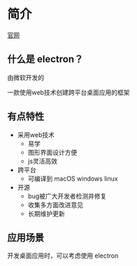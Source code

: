 # 简介

[官网](https://www.electronjs.org/)

## 什么是 electron？

由微软开发的

一款使用web技术创建跨平台桌面应用的框架

## 有点特性

- 采用web技术
  - 易学
  - 图形界面设计方便
  - js灵活高效
- 跨平台
  - 可编译到 macOS windows linux
- 开源
  - bug被广大开发者检测并修复
  - 收集多方面改进意见
  - 长期维护更新

## 应用场景

开发桌面应用时，可以考虑使用 electron